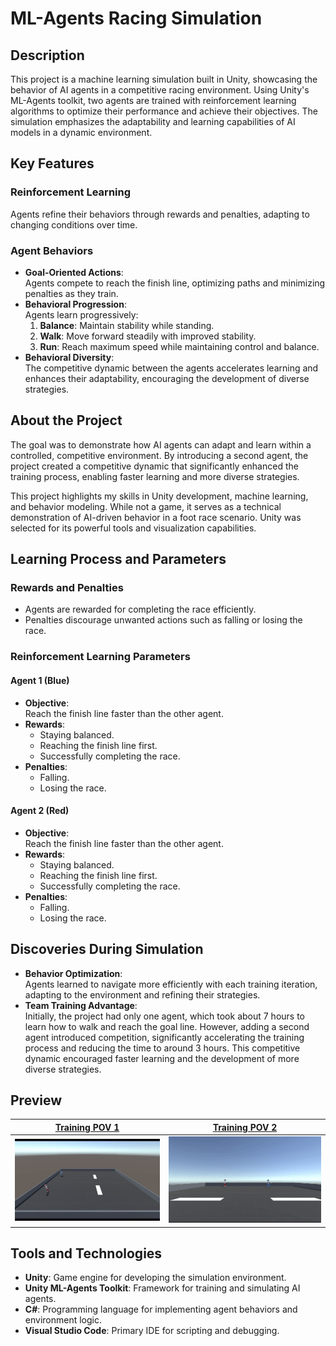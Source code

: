 # ML-Agents Racing Simulation

## Description
This project is a machine learning simulation built in Unity, showcasing the behavior of AI agents in a competitive racing environment. Using Unity's ML-Agents toolkit, two agents are trained with reinforcement learning algorithms to optimize their performance and achieve their objectives. The simulation emphasizes the adaptability and learning capabilities of AI models in a dynamic environment.

## Key Features

### Reinforcement Learning
Agents refine their behaviors through rewards and penalties, adapting to changing conditions over time.

### Agent Behaviors
- **Goal-Oriented Actions**:  
  Agents compete to reach the finish line, optimizing paths and minimizing penalties as they train.
- **Behavioral Progression**:  
  Agents learn progressively:
  1. **Balance**: Maintain stability while standing.
  2. **Walk**: Move forward steadily with improved stability.
  3. **Run**: Reach maximum speed while maintaining control and balance.
- **Behavioral Diversity**:  
  The competitive dynamic between the agents accelerates learning and enhances their adaptability, encouraging the development of diverse strategies.

## About the Project
The goal was to demonstrate how AI agents can adapt and learn within a controlled, competitive environment. By introducing a second agent, the project created a competitive dynamic that significantly enhanced the training process, enabling faster learning and more diverse strategies. 

This project highlights my skills in Unity development, machine learning, and behavior modeling. While not a game, it serves as a technical demonstration of AI-driven behavior in a foot race scenario. Unity was selected for its powerful tools  and visualization capabilities.

## Learning Process and Parameters

### Rewards and Penalties
- Agents are rewarded for completing the race efficiently.
- Penalties discourage unwanted actions such as falling or losing the race.

### Reinforcement Learning Parameters

#### Agent 1 (Blue)
- **Objective**:  
  Reach the finish line faster than the other agent.
- **Rewards**:
  - Staying balanced.
  - Reaching the finish line first.
  - Successfully completing the race.
- **Penalties**:
  - Falling.
  - Losing the race.

#### Agent 2 (Red)
- **Objective**:  
  Reach the finish line faster than the other agent.
- **Rewards**:
  - Staying balanced.
  - Reaching the finish line first.
  - Successfully completing the race.
- **Penalties**:
  - Falling.
  - Losing the race.

## Discoveries During Simulation
- **Behavior Optimization**:  
  Agents learned to navigate more efficiently with each training iteration, adapting to the environment and refining their strategies.
- **Team Training Advantage**:  
  Initially, the project had only one agent, which took about 7 hours to learn how to walk and reach the goal line. However, adding a second agent introduced competition, significantly accelerating the training process and reducing the time to around 3 hours. This competitive dynamic encouraged faster learning and the development of more diverse strategies.
  

## Preview
| [Training POV 1](https://drive.google.com/file/d/1ytgTfkr9oeHJOWrWxUajdIw4DZm0zGzi/view?usp=sharing) | [Training POV 2](https://drive.google.com/file/d/1nq0k0ig2wAu55ZIt4jmtw2oMuJP8DcJB/view?usp=sharing) |
|:---:|:---:|
| ![Training POV 1](images/demo1.gif) | ![Training POV 2](images/demo2.gif) |

## Tools and Technologies
- **Unity**: Game engine for developing the simulation environment.
- **Unity ML-Agents Toolkit**: Framework for training and simulating AI agents.
- **C#**: Programming language for implementing agent behaviors and environment logic.
- **Visual Studio Code**: Primary IDE for scripting and debugging.
